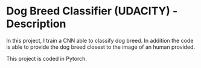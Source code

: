 # Dog Breed Classifier (UDACITY) - Description

In this project, I train a CNN able to classify dog breed. In addition the code is able to provide the dog breed closest to the image of an human provided.

This project is coded in Pytorch. 


